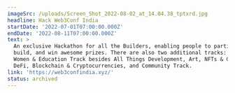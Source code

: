 ```yaml
---
imageSrc: /uploads/Screen_Shot_2022-08-02_at_14.04.38_tptxrd.jpg
headline: Hack Web3Conf India
startDate: '2022-07-01T07:00:00.000Z'
endDate: '2022-08-11T07:00:00.000Z'
text: >
  An exclusive Hackathon for all the Builders, enabling people to participate,
  build, and win awesome prizes. There are also two additional tracks: Hack for
  Women & Education Track besides All Things Development, Art, NFTs & Gaming,
  DeFi, Blockchain & Cryptocurrencies, and Community Track.
link: 'https://web3confindia.xyz/'
status: archived
---
```


